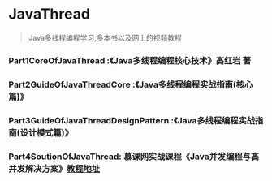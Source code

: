 # JavaThread
> Java多线程编程学习,多本书以及网上的视频教程

### Part1CoreOfJavaThread :《Java多线程编程核心技术》高红岩 著

### Part2GuideOfJavaThreadCore :《Java多线程编程实战指南(核心篇)》

### Part3GuideOfJavaThreadDesignPattern :《Java多线程编程实战指南(设计模式篇)》

### Part4SoutionOfJavaThread: 慕课网实战课程《Java并发编程与高并发解决方案》[教程地址](https://coding.imooc.com/class/195.html)